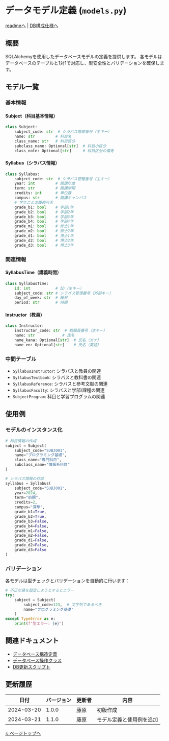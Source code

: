 # データモデル定義 (`models.py`)

[readmeへ](../../README.md) | [DB構成仕様へ](../database/structure.md)

## 概要
SQLAlchemyを使用したデータベースモデルの定義を提供します。
各モデルはデータベースのテーブルと1対1で対応し、型安全性とバリデーションを確保します。

## モデル一覧

### 基本情報
#### Subject（科目基本情報）
```python
class Subject:
    subject_code: str  # シラバス管理番号（主キー）
    name: str         # 科目名
    class_name: str   # 科目区分
    subclass_name: Optional[str]  # 科目小区分
    class_note: Optional[str]     # 科目区分の備考
```

#### Syllabus（シラバス情報）
```python
class Syllabus:
    subject_code: str  # シラバス管理番号（主キー）
    year: int         # 開講年度
    term: str         # 開講学期
    credits: int      # 単位数
    campus: str       # 開講キャンパス
    # 学年ごとの履修可否
    grade_b1: bool    # 学部1年
    grade_b2: bool    # 学部2年
    grade_b3: bool    # 学部3年
    grade_b4: bool    # 学部4年
    grade_m1: bool    # 修士1年
    grade_m2: bool    # 修士2年
    grade_d1: bool    # 博士1年
    grade_d2: bool    # 博士2年
    grade_d3: bool    # 博士3年
```

### 関連情報
#### SyllabusTime（講義時間）
```python
class SyllabusTime:
    id: int           # ID（主キー）
    subject_code: str # シラバス管理番号（外部キー）
    day_of_week: str  # 曜日
    period: str       # 時限
```

#### Instructor（教員）
```python
class Instructor:
    instructor_code: str  # 教職員番号（主キー）
    name: str            # 氏名
    name_kana: Optional[str]  # 氏名（カナ）
    name_en: Optional[str]    # 氏名（英語）
```

### 中間テーブル
- `SyllabusInstructor`: シラバスと教員の関連
- `SyllabusTextbook`: シラバスと教科書の関連
- `SyllabusReference`: シラバスと参考文献の関連
- `SyllabusFaculty`: シラバスと学部/課程の関連
- `SubjectProgram`: 科目と学習プログラムの関連

## 使用例

### モデルのインスタンス化
```python
# 科目情報の作成
subject = Subject(
    subject_code="SUBJ001",
    name="プログラミング基礎",
    class_name="専門科目",
    subclass_name="情報系科目"
)

# シラバス情報の作成
syllabus = Syllabus(
    subject_code="SUBJ001",
    year=2024,
    term="前期",
    credits=2,
    campus="深草",
    grade_b1=True,
    grade_b2=True,
    grade_b3=False,
    grade_b4=False,
    grade_m1=False,
    grade_m2=False,
    grade_d1=False,
    grade_d2=False,
    grade_d3=False
)
```

### バリデーション
各モデルは型チェックとバリデーションを自動的に行います：
```python
# 不正な値を設定しようとするとエラー
try:
    subject = Subject(
        subject_code=123,  # 文字列であるべき
        name="プログラミング基礎"
    )
except TypeError as e:
    print(f"型エラー: {e}")
```

## 関連ドキュメント
- [データベース構造定義](../database/structure.md)
- [データベース操作クラス](database.md)
- [DB更新スクリプト](update_db.md)

## 更新履歴

| 日付 | バージョン | 更新者 | 内容 |
|------|------------|--------|------|
| 2024-03-20 | 1.0.0 | 藤原 | 初版作成 |
| 2024-03-21 | 1.1.0 | 藤原 | モデル定義と使用例を追加 |

[🔝 ページトップへ](#データモデル定義-modelspy)